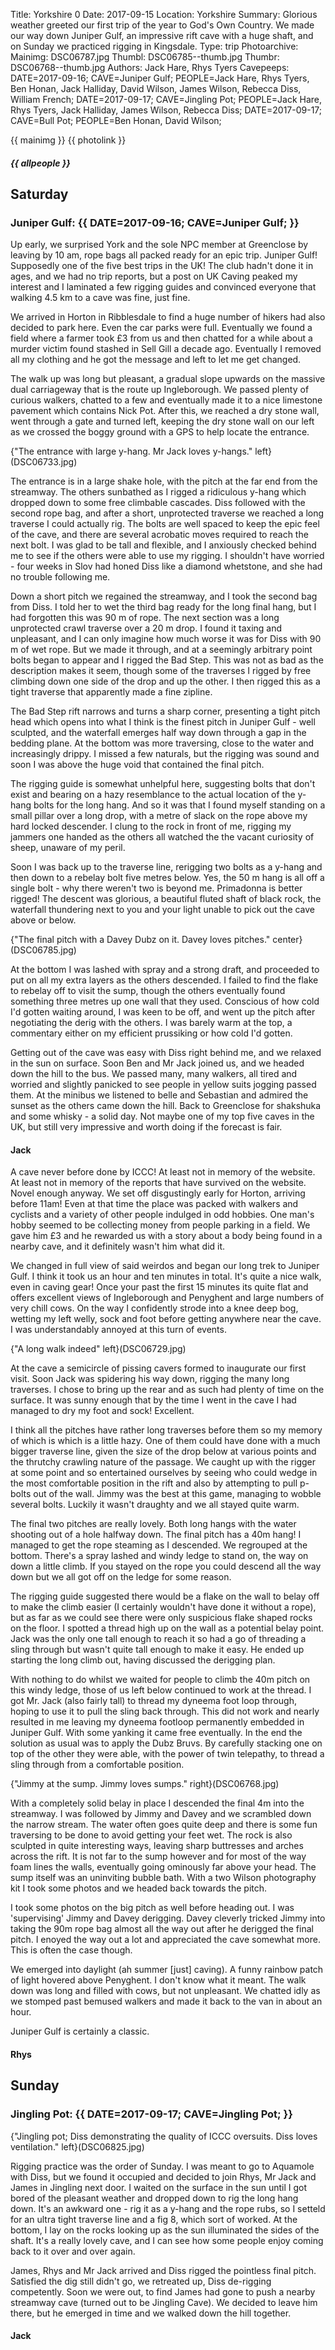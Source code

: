 Title: Yorkshire 0
Date: 2017-09-15
Location: Yorkshire
Summary: Glorious weather greeted our first trip of the year to God's Own Country. We made our way down Juniper Gulf, an impressive rift cave with a huge shaft, and on Sunday we practiced rigging in Kingsdale.
Type: trip
Photoarchive:
Mainimg: DSC06787.jpg
Thumbl: DSC06785--thumb.jpg
Thumbr: DSC06768--thumb.jpg
Authors: Jack Hare, Rhys Tyers
Cavepeeps: DATE=2017-09-16; CAVE=Juniper Gulf; PEOPLE=Jack Hare, Rhys Tyers, Ben Honan, Jack Halliday, David Wilson, James Wilson, Rebecca Diss, William French;
           DATE=2017-09-17; CAVE=Jingling Pot; PEOPLE=Jack Hare, Rhys Tyers,  Jack Halliday, James Wilson, Rebecca Diss;
           DATE=2017-09-17; CAVE=Bull Pot; PEOPLE=Ben Honan, David Wilson;
           
{{ mainimg }}
{{ photolink }}
##### {{ allpeople }}

## Saturday

### Juniper Gulf: {{ DATE=2017-09-16; CAVE=Juniper Gulf; }}

Up early, we surprised York and the sole NPC member at Greenclose by leaving by 10 am, rope bags all packed ready for an epic trip. Juniper Gulf! Supposedly one of the five best trips in the UK! The club hadn't done it in ages, and we had no trip reports, but a post on UK Caving peaked my interest and I laminated a few rigging guides and convinced everyone that walking 4.5 km to a cave was fine, just fine.

We arrived in Horton in Ribblesdale to find a huge number of hikers had also decided to park here. Even the car parks were full. Eventually we found a field where a farmer took £3 from us and then chatted for a while about a murder victim found stashed in Sell Gill a decade ago. Eventually I removed all my clothing and he got the message and left to let me get changed.

The walk up was long but pleasant, a gradual slope upwards on the massive dual carriageway that is the route up Ingleborough. We passed plenty of curious walkers, chatted to a few and eventually made it to a nice limestone pavement which contains Nick Pot. After this, we reached a dry stone wall, went through a gate and turned left, keeping the dry stone wall on our left as we crossed the boggy ground with a GPS to help locate the entrance.

{"The entrance with large y-hang. Mr Jack loves y-hangs." left}(DSC06733.jpg)

The entrance is in a large shake hole, with the pitch at the far end from the streamway. The others sunbathed as I rigged a ridiculous y-hang which dropped down to some free climbable cascades. Diss followed with the second rope bag, and after a short, unprotected traverse we reached a long traverse I could actually rig. The bolts are well spaced to keep the epic feel of the cave, and there are several acrobatic moves required to reach the next bolt. I was glad to be tall and flexible, and I anxiously checked behind me to see if the others were able to use my rigging. I shouldn't have worried - four weeks in Slov had honed Diss like a diamond whetstone, and she had no trouble following me.

Down a short pitch we regained the streamway, and I took the second bag from Diss. I told her to wet the third bag ready for the long final hang, but I had forgotten this was 90 m of rope. The next section was a long unprotected crawl traverse over a 20 m drop. I found it taxing and unpleasant, and I can only imagine how much worse it was for Diss with 90 m of wet rope. But we made it through, and at a seemingly arbitrary point bolts began to appear and I rigged the Bad Step. This was not as bad as the description makes it seem, though some of the traverses I rigged by free climbing down one side of the drop and up the other. I then rigged this as a tight traverse that apparently made a fine zipline.

The Bad Step rift narrows and turns a sharp corner, presenting a tight pitch head which opens into what I think is the finest pitch in Juniper Gulf - well sculpted, and the waterfall emerges half way down through a gap in the bedding plane. At the bottom was more traversing, close to the water and increasingly drippy. I missed a few naturals, but the rigging was sound and soon I was above the huge void that contained the final pitch.

The rigging guide is somewhat unhelpful here, suggesting bolts that don't exist and bearing on a hazy resemblance to the actual location of the y-hang bolts for the long hang. And so it was that I found myself standing on a small pillar over a long drop, with a metre of slack on the rope above my hard locked descender. I clung to the rock in front of me, rigging my jammers one handed as the others all watched the the vacant curiosity of sheep, unaware of my peril.

Soon I was back up to the traverse line, rerigging two bolts as a y-hang and then down to a rebelay bolt five metres below. Yes, the 50 m hang is all off a single bolt - why there weren't two is beyond me. Primadonna is better rigged! The descent was glorious, a beautiful fluted shaft of black rock, the waterfall thundering next to you and your light unable to pick out the cave above or below.

{"The final pitch with a Davey Dubz on it. Davey loves pitches." center}(DSC06785.jpg)

At the bottom I was lashed with spray and a strong draft, and proceeded to put on all my extra layers as the others descended. I failed to find the flake to rebelay off to visit the sump, though the others eventually found something three metres up one wall that they used. Conscious of how cold I'd gotten waiting around, I was keen to be off, and went up the pitch after negotiating the derig with the others. I was barely warm at the top, a commentary either on my efficient prussiking or how cold I'd gotten.

Getting out of the cave was easy with Diss right behind me, and we relaxed in the sun on surface. Soon Ben and Mr Jack joined us, and we headed down the hill to the bus. We passed many, many walkers, all tired and worried and slightly panicked to see people in yellow suits jogging passed them. At the minibus we listened to belle and Sebastian and admired the sunset as the others came down the hill. Back to Greenclose for shakshuka and some whisky - a solid day. Not maybe one of my top five caves in the UK, but still very impressive and worth doing if the forecast is fair.

#### Jack

A cave never before done by ICCC! At least not in memory of the website. At least not in memory of the reports that have survived on the website. Novel enough anyway. We set off disgustingly early for Horton, arriving before 11am! Even at that time the place was packed with walkers and cyclists and a variety of other people indulged in odd hobbies. One man's hobby seemed to be collecting money from people parking in a field. We gave him £3 and he rewarded us with a story about a body being found in a nearby cave, and it definitely wasn't him what did it.

We changed in full view of said weirdos and began our long trek to Juniper Gulf. I think it took us an hour and ten minutes in total. It's quite a nice walk, even in caving gear! Once your past the first 15 minutes its quite flat and offers excellent views of Ingleborough and Penyghent and large numbers of very chill cows. On the way I confidently strode into a knee deep bog, wetting my left welly, sock and foot before getting anywhere near the cave. I was understandably annoyed at this turn of events.

{"A long walk indeed" left}(DSC06729.jpg)

At the cave a semicircle of pissing cavers formed to inaugurate our first visit. Soon Jack was spidering his way down, rigging the many long traverses. I chose to bring up the rear and as such had plenty of time on the surface. It was sunny enough that by the time I went in the cave I had managed to dry my foot and sock! Excellent.

I think all the pitches have rather long traverses before them so my memory of which is which is a little hazy. One of them could have done with a much bigger traverse line, given the size of the drop below at various points and the thrutchy crawling nature of the passage. We caught up with the rigger at some point and so entertained ourselves by seeing who could wedge in the most comfortable position in the rift and also by attempting to pull p-bolts out of the wall. Jimmy was the best at this game, managing to wobble several bolts. Luckily it wasn't draughty and we all stayed quite warm.

The final two pitches are really lovely. Both long hangs with the water shooting out of a hole halfway down. The final pitch has a 40m hang! I managed to get the rope steaming as I descended. We regrouped at the bottom. There's a spray lashed and windy ledge to stand on, the way on down a little climb. If you stayed on the rope you could descend all the way down but we all got off on the ledge for some reason.

The rigging guide suggested there would be a flake on the wall to belay off to make the climb easier (I certainly wouldn't have done it without a rope), but as far as we could see there were only suspicious flake shaped rocks on the floor. I spotted a thread high up on the wall as a potential belay point. Jack was the only one tall enough to reach it so had a go of threading a sling through but wasn't quite tall enough to make it easy. He ended up starting the long climb out, having discussed the derigging plan.

With nothing to do whilst we waited for people to climb the 40m pitch on this windy ledge, those of us left below continued to work at the thread. I got Mr. Jack (also fairly tall) to thread my dyneema foot loop through, hoping to use it to pull the sling back through. This did not work and nearly resulted in me leaving my dyneema footloop permanently embedded in Juniper Gulf. With some yanking it came free eventually. In the end the solution as usual was to apply the Dubz Bruvs. By carefully stacking one on top of the other they were able, with the power of twin telepathy, to thread a sling through from a comfortable position. 

{"Jimmy at the sump. Jimmy loves sumps." right}(DSC06768.jpg)

With a completely solid belay in place I descended the final 4m into the streamway. I was followed by Jimmy and Davey and we scrambled down the narrow stream. The water often goes quite deep and there is some fun traversing to be done to avoid getting your feet wet. The rock is also sculpted in quite interesting ways, leaving sharp buttresses and arches across the rift. It is not far to the sump however and for most of the way foam lines the walls, eventually going ominously far above your head. The sump itself was an uninviting bubble bath. With a two Wilson photography kit I took some photos and we headed back towards the pitch.

I took some photos on the big pitch as well before heading out. I was 'supervising' Jimmy and Davey derigging. Davey cleverly tricked Jimmy into taking the 90m rope bag almost all the way out after he derigged the final pitch. I enoyed the way out a lot and appreciated the cave somewhat more. This is often the case though.

We emerged into daylight (ah summer [just] caving). A funny rainbow patch of light hovered above Penyghent. I don't know what it meant. The walk down was long and filled with cows, but not unpleasant. We chatted idly as we stomped past bemused walkers and made it back to the van in about an hour.

Juniper Gulf is certainly a classic.

#### Rhys

## Sunday

### Jingling Pot: {{ DATE=2017-09-17; CAVE=Jingling Pot; }}

{"Jingling pot; Diss demonstrating the quality of ICCC oversuits. Diss loves ventilation." left}(DSC06825.jpg)

Rigging practice was the order of Sunday. I was meant to go to Aquamole with Diss, but we found it occupied and decided to join Rhys, Mr Jack and James in Jingling next door. I waited on the surface in the sun until I got bored of the pleasant weather and dropped down to rig the long hang down. It's an awkward one - rig it as a y-hang and the rope rubs, so I setteld for an ultra tight traverse line and a fig 8, which sort of worked. At the bottom, I lay on the rocks looking up as the sun illuminated the sides of the shaft. It's a really lovely cave, and I can see how some people enjoy coming back to it over and over again.

James, Rhys and Mr Jack arrived and Diss rigged the pointless final pitch. Satisfied the dig still didn't go, we retreated up, Diss de-rigging competently. Soon we were out, to find James had gone to push a nearby streamway cave (turned out to be Jingling Cave). We decided to leave him there, but he emerged in time and we walked down the hill together.

#### Jack